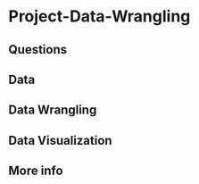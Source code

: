 # Project-Data-Wrangling

## Questions

## Data

## Data Wrangling

## Data Visualization

## More info
